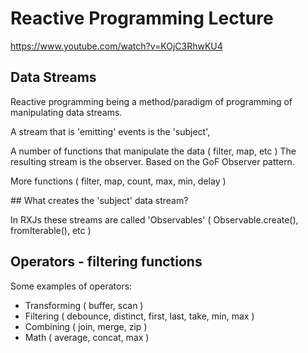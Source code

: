 
# Reactive Programming Lecture

https://www.youtube.com/watch?v=KOjC3RhwKU4


## Data Streams
Reactive programming being a method/paradigm of programming of manipulating data streams.

A stream that is 'emitting' events is the 'subject',

A number of functions that manipulate the data ( filter, map, etc )
The resulting stream is the observer. Based on the GoF Observer pattern.

More functions ( filter, map, count, max, min, delay )

## What creates the 'subject' data stream?

In RXJs these streams are called 'Observables'
( Observable.create(), fromIterable(), etc ) 

## Operators - filtering functions

Some examples of operators: 
- Transforming ( buffer, scan )
- Filtering ( debounce, distinct, first, last, take, min, max )
- Combining ( join, merge, zip )
- Math ( average, concat, max )